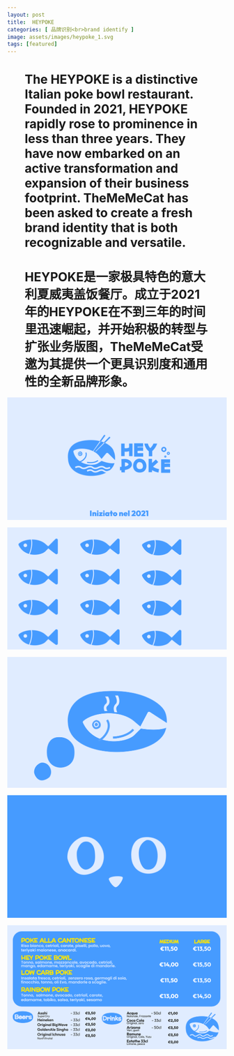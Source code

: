```yaml
---
layout: post
title:  HEYPOKE
categories: [ 品牌识别<br>brand identify ]
image: assets/images/heypoke_1.svg
tags: [featured]
---
```

<figure class="half">
<h1>The HEYPOKE is a distinctive Italian poke bowl restaurant. Founded in 2021, HEYPOKE rapidly rose to prominence in less than three years. They have now embarked on an active transformation and expansion of their business footprint. TheMeMeCat has been asked to create a fresh brand identity that is both recognizable and versatile.</h1>
<h1>HEYPOKE是一家极具特色的意大利夏威夷盖饭餐厅。成立于2021年的HEYPOKE在不到三年的时间里迅速崛起，并开始积极的转型与扩张业务版图，TheMeMeCat受邀为其提供一个更具识别度和通用性的全新品牌形象。</h1>
</figure>

![](/assets/images/heypoke_2.svg)

![](/assets/images/heypoke_3.svg)

![](/assets/images/heypoke_4.svg)

![](/assets/images/heypoke_5.svg)

![](/assets/images/heypoke_6.svg)
